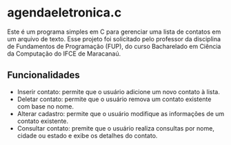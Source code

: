 # agendaeletronica.c
Este é um programa simples em C para gerenciar uma lista de contatos em um arquivo de texto. Esse projeto foi solicitado pelo professor da disciplina de Fundamentos de Programação (FUP), do curso Bacharelado em Ciência da Computação do IFCE de Maracanaú.

## Funcionalidades
- Inserir contato: permite que o usuário adicione um novo contato à lista.
- Deletar contato: permite que o usuário remova um contato existente com base no nome.
- Alterar cadastro: permite que o usuário modifique as informações de um contato existente.
- Consultar contato: premite que o usuário realiza consultas por nome, cidade ou estado e exibe os detalhes do contato.

